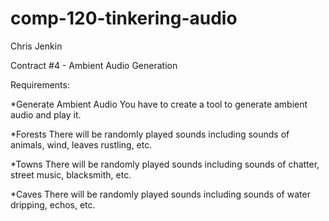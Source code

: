# comp-120-tinkering-audio

Chris Jenkin

Contract #4 - Ambient Audio Generation

Requirements:

*Generate Ambient Audio
You have to create a tool to generate ambient audio and play it.

*Forests
There will be randomly played sounds including sounds of animals, wind, leaves rustling, etc.

*Towns
There will be randomly played sounds including sounds of chatter, street music, blacksmith, etc.

*Caves
There will be randomly played sounds including sounds of water dripping, echos, etc.
